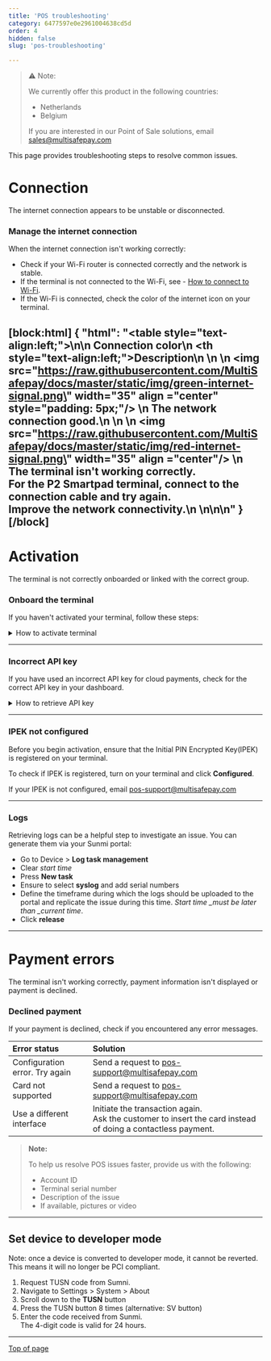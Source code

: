 ```yaml
---
title: 'POS troubleshooting'
category: 6477597e0e2961004638cd5d
order: 4
hidden: false
slug: 'pos-troubleshooting'

---
```


> ⚠️ Note:
> 
> We currently offer this product in the following countries:
> 
> - Netherlands
> - Belgium 
>  
> If you are interested in our Point of Sale solutions, email <sales@multisafepay.com>

This page provides troubleshooting steps to resolve common issues.

# Connection

 The internet connection appears to be unstable or disconnected.

### Manage the internet connection

When the internet connection isn't working correctly: 

- Check if your Wi-Fi router is connected correctly and the network is stable.
- If the terminal is not connected to the Wi-Fi, see - [How to connect to Wi-Fi](/manage-my-account#how-to-connect-to-wi-fi).
- If the Wi-Fi is connected, check the color of the internet icon on your terminal.


[block:html]
{
  "html": "<table style=\"text-align:left;\">\n<tr>\n    <th>Connection color</th>\n    <th style=\"text-align:left;\">Description</th>\n  </tr>\n  <tr>\n  <td><img src=\"https://raw.githubusercontent.com/MultiSafepay/docs/master/static/img/green-internet-signal.png\" width=\"35\" align =\"center\" style=\"padding: 5px;\"/> </td>\n   <td>The network connection good.</td>\n  </tr>\n  <tr>\n  <td><img src=\"https://raw.githubusercontent.com/MultiSafepay/docs/master/static/img/red-internet-signal.png\" width=\"35\" align =\"center\"/> </td>\n <td>The terminal isn't working correctly. <br> For the P2 Smartpad terminal, connect to the connection cable and try again. <br>Improve the network connectivity.</td>\n  </tr>\n</table>\n\n"
}
[/block]
---

# Activation

The terminal is not correctly onboarded or linked with the correct group.

### Onboard the terminal

If you haven't activated your terminal, follow these steps: 

<details id="activate-terminal">
<summary>How to activate terminal</summary>

<br>

- [Traditional (CTAP) terminal](doc:traditional-ctap-terminal)
- [SmartPOS activation](doc:smartpos-activation)

If your SmartPOS terminal isn't onboarded correctly, email <pos-support@multisafepay.com>

> **Note:**
>
> To help us resolve the issues faster, provide us with the following:
> - Account ID
> - Terminal serial number
> - Description of the issue
> - If available, pictures or video
>
</details>

***

### Incorrect API key

If you have used an incorrect API key for cloud payments, check for the correct API key in your dashboard. 

<details id="transactions">
<summary> How to retrieve API key</summary>

1. Sign in to your MultiSafepay dashboard.
2. Go to **Devices** > **Terminals**, and then click **Manage groups**.
3. In the **Manage groups** dialog, hover over the key icon.

</details>

***

### IPEK not configured

Before you begin activation, ensure that the Initial PIN Encrypted Key(IPEK) is registered on your terminal.

To check if IPEK is registered, turn on your terminal and click **Configured**.

If your IPEK is not configured, email <pos-support@multisafepay.com>

***
### Logs

Retrieving logs can be a helpful step to investigate an issue. You can generate them via your Sunmi portal:

- Go to Device > **Log task management**
- Clear _start time_
- Press **New task**
- Ensure to select **syslog** and add serial numbers
- Define the timeframe during which the logs should be uploaded to the portal and replicate the issue during this time. _Start time \_must be later than \_current time_. 
- Click **release**

***
# Payment errors

The terminal isn't working correctly, payment information isn't displayed or payment is declined.

### Declined payment

If your payment is declined, check if you encountered any error messages.

| Error status | Solution |
| :---         | :---     |
| Configuration error. Try again | Send a request to  <pos-support@multisafepay.com> |
| Card not supported | Send a request to  <pos-support@multisafepay.com>|
| Use a different interface | Initiate the transaction again. <br>  Ask the customer to insert the card instead of doing a contactless payment. |

> **Note:**
>
> To help us resolve POS issues faster, provide us with the following:
> - Account ID
> - Terminal serial number
> - Description of the issue
> - If available, pictures or video
>

***
## Set device to developer mode

Note: once a device is converted to developer mode, it cannot be reverted. This means it will no longer be PCI compliant.

1. Request TUSN code from Sumni.
2. Navigate to Settings > System > About
3. Scroll down to the **TUSN** button 
4. Press the TUSN button 8 times (alternative: SV button)
5.  Enter the code received from Sunmi.  
   The 4-digit code is valid for 24 hours.

***

[Top of page](#)
